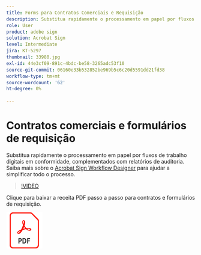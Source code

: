 ```yaml
---
title: Forms para Contratos Comerciais e Requisição
description: Substitua rapidamente o processamento em papel por fluxos de trabalho digitais em conformidade, complementados com relatórios de auditoria
role: User
product: adobe sign
solution: Acrobat Sign
level: Intermediate
jira: KT-5297
thumbnail: 33980.jpg
exl-id: 44e3cf09-891c-4bdc-be58-3265adc53f10
source-git-commit: 06160e33b532852be969b5c6c20d5591dd21fd38
workflow-type: tm+mt
source-wordcount: '62'
ht-degree: 0%

---
```


# Contratos comerciais e formulários de requisição

Substitua rapidamente o processamento em papel por fluxos de trabalho digitais em conformidade, complementados com relatórios de auditoria. Saiba mais sobre o [Acrobat Sign Workflow Designer](../admin/building-a-custom-workflow.md) para ajudar a simplificar todo o processo.

>[!VIDEO](https://video.tv.adobe.com/v/33980?quality=12&learn=on&hidetitle=true)

Clique para baixar a receita PDF passo a passo para contratos e formulários de requisição.

[![Baixar a Receita PDF](../assets/acrobat_PDF_96.png)](../assets/adobe-sign_set_up_a_workflow_use_case.pdf)
